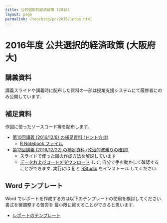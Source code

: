 ```yaml
---
title: 公共選択的経済政策 (2016)
layout: page
permalink: /teaching/pc/2016/index.html
---
```

# 2016年度 公共選択的経済政策 (大阪府大)

## 講義資料

講義スライドや講義時に配布した資料の一部は授業支援システムにて履修者にのみ公開しています.


## 補足資料

作図に使ったソースコード等を配布します.

- [第10回講義 (2016/12/8) の補足資料 (ドント方式)](/teaching/pc16_dhondt.html)
  - [R Notebook ファイル](/teaching/pc_files/pc16_dhondt.Rmd)
- [第12回講義 (2016/12/22) の補足資料 (政治的波乗りの確認)](/teaching/pc16_political_surfing.html)
  - スライドで使った図の作成方法を解説しています
  - [データおよびコードをダウンロード](/teaching/pc_files/pc16_political_surfing.zip)
    して, 自分で手を動かして確認することができます. 実行には [R](https://cran.rstudio.com) と [RStudio](https://www.rstudio.com/products/rstudio/download3/) をインストール
    してください.



## Word テンプレート

Word でレポートを作成する方は以下のテンプレートの使用を検討してください. 書式を微調整する苦労を
最小限に抑えることができると思います.

- [レポートのテンプレート](/teaching/pc_files/template_v1.dotx)
